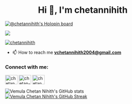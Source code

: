 <h1 align="center">Hi 👋, I'm chetannihith</h1>

[![@chetannihith's Holopin board](https://holopin.me/chetannihith)](https://holopin.io/@chetannihith)

![](https://komarev.com/ghpvc/?username=chetannihith&label=PROFILE+VIEWS&style=flat&color=679890)

<p align="left"> <a href="https://github.com/ryo-ma/github-profile-trophy"><img src="https://github-profile-trophy.vercel.app/?username=chetannihith" alt="chetannihith" /></a> </p>

- 📫 How to reach me **vchetannihith2004@gmail.com**

<h3 align="left">Connect with me:</h3>
<p align="left">
<a href="https://dev.to/chetannihith" target="blank"><img align="center" src="https://raw.githubusercontent.com/rahuldkjain/github-profile-readme-generator/master/src/images/icons/Social/devto.svg" alt="chetannihith" height="30" width="40" /></a>
<a href="https://linkedin.com/in/chetannihith" target="blank"><img align="center" src="https://raw.githubusercontent.com/rahuldkjain/github-profile-readme-generator/master/src/images/icons/Social/linked-in-alt.svg" alt="chetan-nihith-vemula-029838262" height="30" width="40" /></a>
<a href="https://instagram.com/chetan.nihith" target="blank"><img align="center" src="https://raw.githubusercontent.com/rahuldkjain/github-profile-readme-generator/master/src/images/icons/Social/instagram.svg" alt="chetan.nihith" height="30" width="40" /></a>
</p>

![Vemula Chetan Nihith's GitHub stats](https://github-readme-stats.vercel.app/api?username=chetannihith&show_icons=true&theme=solarized-light)
[![Vemula Chetan Nihith's GitHub Streak](https://github-readme-streak-stats.herokuapp.com?user=chetannihith&theme=solarized-light&card_width=400)](https://git.io/streak-stats)
<!---
chetannihith/chetannihith is a ✨ special ✨ repository because its `README.md` (this file) appears on your GitHub profile.
You can click the Preview link to take a look at your changes.
--->
